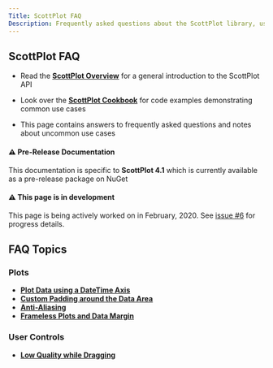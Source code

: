 ```yaml
---
Title: ScottPlot FAQ
Description: Frequently asked questions about the ScottPlot library, user controls, and implementation suggestions.
---
```


## ScottPlot FAQ

* Read the [**ScottPlot Overview**](https://swharden.com/scottplot/overview) for a general introduction to the ScottPlot API

* Look over the [**ScottPlot Cookbook**](https://swharden.com/scottplot/cookbook) for code examples demonstrating common use cases

* This page contains answers to frequently asked questions and notes about uncommon use cases

<div class="alert alert-warning" role="alert">
  <h4 class="alert-heading">⚠️ Pre-Release Documentation</h4>
  This documentation is specific to <strong>ScottPlot 4.1</strong> which is currently available as a pre-release package on NuGet
</div>

<div class="alert alert-primary" role="alert">
  <h4 class="alert-heading">⚠️ This page is in development</h4>
  This page is being actively worked on in February, 2020. See <a href="https://github.com/ScottPlot/Website/issues/6">issue #6</a> for progress details.
</div>

## FAQ Topics

### Plots
* [**Plot Data using a DateTime Axis**](datetime)
* [**Custom Padding around the Data Area**](padding)
* [**Anti-Aliasing**](anti-aliasing)
* [**Frameless Plots and Data Margin**](padding/#frameless-plot)

### User Controls
* [**Low Quality while Dragging**](anti-aliasing)